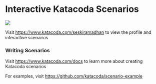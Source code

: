 # Interactive Katacoda Scenarios

[![](http://shields.katacoda.com/katacoda/seskiramadhan/count.svg)](https://www.katacoda.com/seskiramadhan "Get your profile on Katacoda.com")

Visit https://www.katacoda.com/seskiramadhan to view the profile and interactive scenarios

### Writing Scenarios
Visit https://www.katacoda.com/docs to learn more about creating Katacoda scenarios

For examples, visit https://github.com/katacoda/scenario-example
